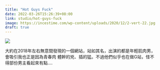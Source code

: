 ```yaml
---
title: "Hot Guys Fuck"
date: 2022-03-26T15:26:39+08:00
link: studio/hot-guys-fuck
image: https://incestime.com/wp-content/uploads/2020/12/2-vert-22.jpg
draft: true
---
```


![](https://upload.cc/i1/2022/03/26/ThzeRB.jpg)

大約在2018年左右無意間發現的一個網站，站如其名，出演的都是年輕肌肉男，會吸引我也正是因為青春肉
體幹的兇、插的猛。不過他們似乎也在做G站，怪不得部份男主看起來有點....
